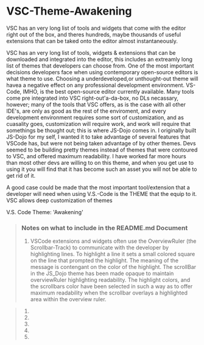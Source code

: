 # VSC-Theme-Awakening

VSC has an very long list of tools and widgets that come with the editor right out of the box, and theres hundreds, maybe thousands of useful extensions that can be taked onto the editor almost instantaneously.

VSC has an very long list of tools, widgets & extensions that can be downloaded and integrated into the editor, this includes an extreamly long list of themes that developers can choose from. One of the most important decisions developers face when using contemporary open-source editors is what theme to use. Choosing a underdeveloped,or unthought-out theme will havea a negative effect on any professional development environment. VS-Code, IMHO, is the best open-source editor currently available. Many tools come pre integrated into VSC right-out'a-da-box, no DLs necassary, however; many of the tools that VSC offers, as is the case with all other IDE's, are only as good as the rest of the enviroment, and every development environment requires some sort of customization, and as cuasality goes, customization will require work, and work will require that somethings be thought out; this is where JS-Dojo comes in. I originally built JS-Dojo for my self, I wanted it to take advantage of several features that VSCode has, but were not being taken advantage of by other themes. Devs seemed to be building pretty themes instead of themes that were contoured to VSC, and offered maximum readability. I have worked far more hours than most other devs are willing to on this theme, and when you get use to using it you will find that it has become such an asset you will not be able to get rid of it.

A good case could be made that the most important tool/extension that a developer will need when using V.S.-Code is the THEME that the equip to it. VSC allows deep customization of themes

V.S. Code Theme: 'Awakening'

> ### Notes on what to include in the README.md Document
>
> 1. VSCode extensions and widgets often use the OverviewRuler (the Scrollbar-Track) to communicate with the developer by highlighting lines. To highlight a line it sets a small colored square on the line that prompted the highlight. The meaning of the message is contengant on the color of the highlight. The scrollBar in the JS_Dojo theme has been made opaque to maintain overviewRuler highlighting readability. The highlight colors, and the scrollbars color have been selected in such a way as to offer maximum readability when the scrollbar overlays a highlighted area within the overview ruler.

> 1.
> 1.
> 1.
> 1.
> 1.
